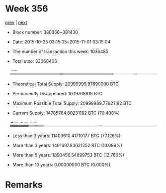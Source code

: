 # Week 356

[prev](week0355.md) | [next](week0357.md)

- Block number: 380366~381430

- Date: 2015-10-25 03:15:05~2015-11-01 03:15:04

- The number of transaction this week: 1036485

- Total utxo: 33060406

![](../images/mined_week0356.png)

- Theoretical Total Supply: 20999999.97690000 BTC

- Permanently Disappeared: 10.19768818 BTC

- Maximum Possible Total Supply: 20999989.77921182 BTC

- Current Supply: 14785764.80231182 BTC (70.408%)

![](../images/year_week0356.png)


- Less than 3 years: 11403610.41710177 BTC (77.126%)

- More than 3 years: 1491697.83621252 BTC (10.089%)

- More than 5 years: 1890456.54899753 BTC (12.786%)

- More than 10 years: 0.00000000 BTC (0.000%)

# Remarks

